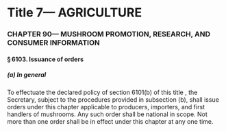 
# Title 7— AGRICULTURE
### CHAPTER 90— MUSHROOM PROMOTION, RESEARCH, AND CONSUMER INFORMATION
#### § 6103. Issuance of orders
##### (a) In general

To effectuate the declared policy of section 6101(b) of this title , the Secretary, subject to the procedures provided in subsection (b), shall issue orders under this chapter applicable to producers, importers, and first handlers of mushrooms. Any such order shall be national in scope. Not more than one order shall be in effect under this chapter at any one time.
